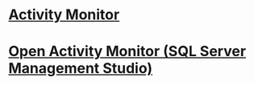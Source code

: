 # [Activity Monitor](activity-monitor.md)
# [Open Activity Monitor (SQL Server Management Studio)](open-activity-monitor-sql-server-management-studio.md)
